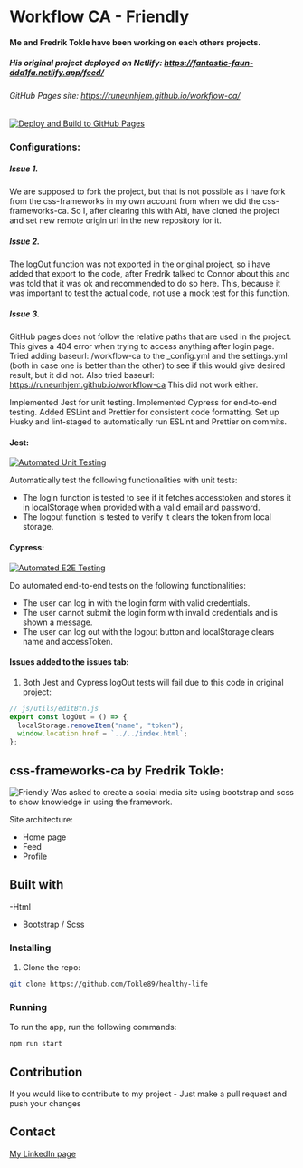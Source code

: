 # Workflow CA - Friendly

#### Me and Fredrik Tokle have been working on each others projects.

##### His original project deployed on Netlify: https://fantastic-faun-dda1fa.netlify.app/feed/

###### GitHub Pages site: https://runeunhjem.github.io/workflow-ca/

[![Deploy and Build to GitHub Pages](https://github.com/runeunhjem/workflow-ca/actions/workflows/deploy.yml/badge.svg)](https://github.com/runeunhjem/workflow-ca/actions/workflows/deploy.yml)

### Configurations:

##### Issue 1.

We are supposed to fork the project, but that is not possible as i have fork from the css-frameworks in my own account from when we did the css-frameworks-ca.
So I, after clearing this with Abi, have cloned the project and set new remote origin url in the new repository for it.

##### Issue 2.

The logOut function was not exported in the original project, so i have added that export to the code, after Fredrik talked to Connor about this and was told that it was ok and recommended to do so here. This, because it was important to test the actual code, not use a mock test for this function.

##### Issue 3.

GitHub pages does not follow the relative paths that are used in the project. This gives a 404 error when trying to access anything after login page.
Tried adding baseurl: /workflow-ca to the \_config.yml and the settings.yml (both in case one is better than the other) to see if this would give desired result, but it did not.
Also tried baseurl: https://runeunhjem.github.io/workflow-ca
This did not work either.

Implemented Jest for unit testing.
Implemented Cypress for end-to-end testing.
Added ESLint and Prettier for consistent code formatting.
Set up Husky and lint-staged to automatically run ESLint and Prettier on commits.

#### Jest:

[![Automated Unit Testing](https://github.com/runeunhjem/workflow-ca/actions/workflows/unit-test.yml/badge.svg)](https://github.com/runeunhjem/workflow-ca/actions/workflows/unit-test.yml)

Automatically test the following functionalities with unit tests:

- The login function is tested to see if it fetches accesstoken and stores it in localStorage when provided with a valid email and password.
- The logout function is tested to verify it clears the token from local storage.

#### Cypress:

[![Automated E2E Testing](https://github.com/runeunhjem/workflow-ca/actions/workflows/main.yml/badge.svg)](https://github.com/runeunhjem/workflow-ca/actions/workflows/main.yml)

Do automated end-to-end tests on the following functionalities:

- The user can log in with the login form with valid credentials.
- The user cannot submit the login form with invalid credentials and is shown a message.
- The user can log out with the logout button and localStorage clears name and accessToken.

#### Issues added to the issues tab:

1. Both Jest and Cypress logOut tests will fail due to this code in original project:

```javascript
// js/utils/editBtn.js
export const logOut = () => {
  localStorage.removeItem("name", "token");
  window.location.href = `../../index.html`;
};
```

## css-frameworks-ca by Fredrik Tokle:

![Friendly](https://github.com/Tokle89/css-frameworks/assets/94007467/216af4e8-93c7-4f9f-9292-b2401af816e7)
Was asked to create a social media site using bootstrap and scss to show knowledge in using the framework.

Site architecture:

- Home page
- Feed
- Profile

## Built with

-Html

- Bootstrap / Scss

### Installing

1. Clone the repo:

```bash
git clone https://github.com/Tokle89/healthy-life
```

### Running

To run the app, run the following commands:

```bash
npm run start
```

## Contribution

If you would like to contribute to my project - Just make a pull request and push your changes

## Contact

[My LinkedIn page](https://www.linkedin.com/in/fredrik-tokle-0994a023b/)

